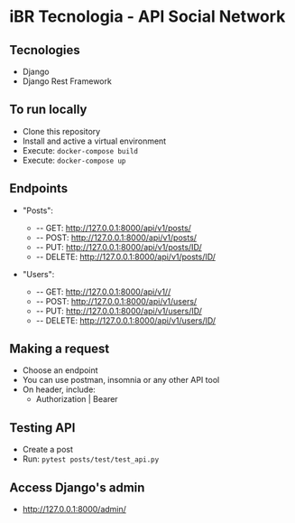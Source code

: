 # iBR Tecnologia - API Social Network

## Tecnologies
- Django
- Django Rest Framework

## To run locally
- Clone this repository
- Install and active a virtual environment
- Execute: ```docker-compose build```
- Execute: ```docker-compose up```

## Endpoints
- "Posts":  
  * -- GET: http://127.0.0.1:8000/api/v1/posts/
  * -- POST: http://127.0.0.1:8000/api/v1/posts/
  * -- PUT: http://127.0.0.1:8000/api/v1/posts/ID/
  * -- DELETE: http://127.0.0.1:8000/api/v1/posts/ID/

- "Users": 
  * -- GET: http://127.0.0.1:8000/api/v1//
  * -- POST: http://127.0.0.1:8000/api/v1/users/
  * -- PUT: http://127.0.0.1:8000/api/v1/users/ID/
  * -- DELETE: http://127.0.0.1:8000/api/v1/users/ID/

## Making a request
- Choose an endpoint
- You can use postman, insomnia or any other API tool
- On header, include:
  - Authorization | Bearer <token>

## Testing API
- Create a post
- Run: ```pytest posts/test/test_api.py```

## Access Django's admin
- http://127.0.0.1:8000/admin/
